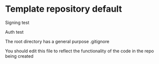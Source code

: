 # Template repository default

Signing test

Auth test

The root directory has a general purpose .gitignore

You should edit this file to reflect the functionality of the code in the repo being created
